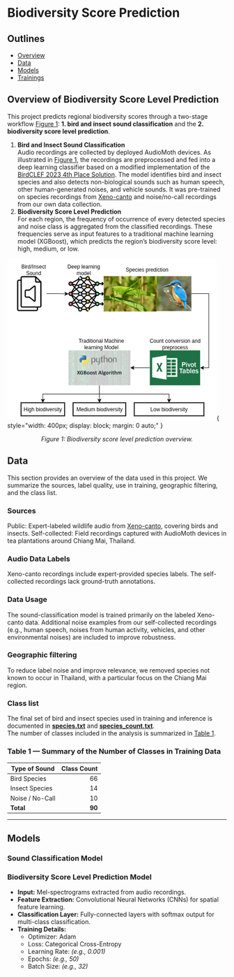 # Biodiversity Score Prediction
## Outlines
- [Overview](#ov)
- [Data](#data)
- [Models](#models)
- [Trainings](#trainings)

<a id="ov"></a>
## **Overview of Biodiversity Score Level Prediction**
This project predicts regional biodiversity scores through a two-stage workflow <a href="#bioscoreoverview">Figure 1</a>: **1. bird and insect sound classification** and the **2. biodiversity score level prediction**.  

1. **Bird and Insect Sound Classification**  
Audio recordings are collected by deployed AudioMoth devices. As illustrated in <a href="#bioscoreoverview">Figure 1</a>, the recordings are preprocessed and fed into a deep learning classifier based on a modified implementation of the [BirdCLEF 2023 4th Place Solution](https://www.kaggle.com/competitions/birdclef-2023/writeups/atfujita-4th-place-solution-knowledge-distillation). The model identifies bird and insect species and also detects non-biological sounds such as human speech, other human-generated noises, and vehicle sounds. It was pre-trained on species recordings from [Xeno-canto](https://xeno-canto.org/) and noise/no-call recordings from our own data collection.
2. **Biodiversity Score Level Prediction**  
For each region, the frequency of occurrence of every detected species and noise class is aggregated from the classified recordings. These frequencies serve as input features to a traditional machine learning model (XGBoost), which predicts the region’s biodiversity score level: high, medium, or low.  

<!-- <figure id="bioscoreoverview" style="text-align: center;">
  <img 
    src="images/biodiversity_overview.png" 
    alt="Overview of Biodiversity Score Level Prediction" 
    width="400">
  <figcaption>Figure 1: Biodiversity Score Level Prediction Overview.</figcaption>
</figure> -->


![Biodiversity score level prediction overview](images/biodiversity_overview.png){ style="width: 400px; display: block; margin: 0 auto;" }

<p align="center"><em>Figure 1: Biodiversity score level prediction overview.</em></p>

<!-- 
<div style="text-align: center;">
<img src="images/biodiversity_overview.png" alt="Biodiversity Overview" width="400">
</div>
--- -->


<a id="data"></a>
## **Data**
This section provides an overview of the data used in this project. We summarize the sources, label quality, use in training, geographic filtering, and the class list.

### Sources
Public: Expert-labeled wildlife audio from [Xeno-canto](https://xeno-canto.org/), covering birds and insects.
Self-collected: Field recordings captured with AudioMoth devices in tea plantations around Chiang Mai, Thailand.
### Audio Data Labels
Xeno-canto recordings include expert-provided species labels.
The self-collected recordings lack ground-truth annotations.
### Data Usage
The sound-classification model is trained primarily on the labeled Xeno-canto data.
Additional noise examples from our self-collected recordings (e.g., human speech, noises from human activity, vehicles, and other environmental noises) are included to improve robustness.
### Geographic filtering
To reduce label noise and improve relevance, we removed species not known to occur in Thailand, with a particular focus on the Chiang Mai region.
### Class list
The final set of bird and insect species used in training and inference is documented in 
**[species.txt](files/species.txt)** and **[species_count.txt](files/species_count.txt)**.  
The number of classes included in the analysis is summarized in [Table 1](#table-1).


<a id="table-1"></a>
<!-- Table 1: Summary of the Number of Classes in Training Data
| Type of Sound | Class Count |
|-----------------|-------------------|
| Bird Species | 66 |
| Insect Species | 14 |
| Noise/No-Call | 10 |
| **Total** | **90** | -->

<a id="table-1"></a>

### Table 1 — Summary of the Number of Classes in Training Data

| **Type of Sound** | **Class Count** |
|-------------------|-----------------:|
| Bird Species      | 66 |
| Insect Species    | 14 |
| Noise / No-Call   | 10 |
| **Total**         | **90** |

---

<!-- 
### 2. Model Accuracy

| Metric   | Value |
|----------|-------|
| Accuracy | XX%   |
| Precision| XX%   |
| Recall   | XX%   |
| F1-Score | XX%   |

*(Replace XX% with actual results after training.)*

---
 -->
<a id="models"></a>
## **Models**

### Sound Classification Model

### Biodiversity Score Level Prediction Model
- **Input:** Mel-spectrograms extracted from audio recordings.
- **Feature Extraction:** Convolutional Neural Networks (CNNs) for spatial feature learning.
- **Classification Layer:** Fully-connected layers with softmax output for multi-class classification.
- **Training Details:**
  - Optimizer: Adam
  - Loss: Categorical Cross-Entropy
  - Learning Rate: *(e.g., 0.001)*
  - Epochs: *(e.g., 50)*
  - Batch Size: *(e.g., 32)*

